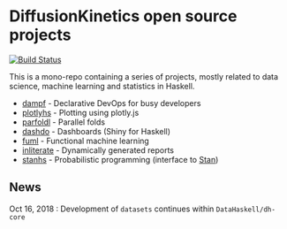 DiffusionKinetics open source projects
=====
[![Build Status](https://secure.travis-ci.org/diffusionkinetics/open.svg)](http://travis-ci.org/diffusionkinetics/open)

This is a mono-repo containing a series of projects, mostly related to
data science, machine learning and statistics in Haskell.

* [dampf](https://github.com/diffusionkinetics/open/tree/master/dampf) - Declarative DevOps for busy developers
* [plotlyhs](https://github.com/diffusionkinetics/open/tree/master/plotlyhs) - Plotting using plotly.js
* [parfoldl](https://github.com/diffusionkinetics/open/tree/master/parfoldl) - Parallel folds
* [dashdo](https://github.com/diffusionkinetics/open/tree/master/dashdo) - Dashboards (Shiny for Haskell)
* [fuml](https://github.com/diffusionkinetics/open/tree/master/fuml) - Functional machine learning
* [inliterate](https://github.com/diffusionkinetics/open/tree/master/inliterate) - Dynamically generated reports
* [stanhs](https://github.com/diffusionkinetics/open/tree/master/stanhs) - Probabilistic programming (interface to [Stan](http://mc-stan.org))


## News

Oct 16, 2018 : Development of `datasets` continues within `DataHaskell/dh-core`